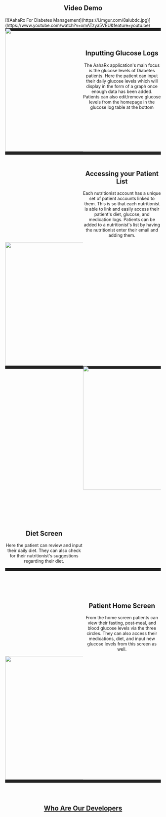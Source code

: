<style>
  .column {
    width: 50%;
    float: left;
  }
  .row:after {
    content: "";
    display: table;
    clear: both;
  }
  .column-text{
    align-items: center;
    justify-content: center;
  }
  .bottom{
	width:100%;
	margin-bottom:-2%;
	height:10px;
	background-color:#222222;
}
  h2, h, p {
    text-align: center;
  }
</style>

<h2>Video Demo</h2>
[![AahaRx For Diabetes Management](https://i.imgur.com/8alubdc.jpg)](https://www.youtube.com/watch?v=xmATzya5VEU&feature=youtu.be)

<div class="bottom"></div>

<div class="row">
  <div class="column">
    <img src="https://i.imgur.com/IxOw6td.jpg" width="300" height="400">
  </div>
  <div class="column" style="padding-top:40px">
    <h2>Inputting Glucose Logs</h2>
    <p>The AahaRx application's main focus is the glucose levels of Diabetes patients. Here the patient can input their daily glucose levels which will display in the form of a graph once enough data has been added. Patients can also edit/remove glucose levels from the homepage in the glucose log table at the bottom</p>
  </div>
</div>

<div class="bottom"></div>

<div class="row">
  <div class="column" style="padding-top:30px">
    <h2>Accessing your Patient List</h2>
    <p>Each nutritionist account has a unique set of patient accounts linked to them. This is so that each nutritionist is able to link and easily access their patient's diet, glucose, and medication logs. Patients can be added to a nutritionist's list by having the nutritionist enter their email and adding them.</p>
  </div>
  <div class="column">
    <img src="https://i.imgur.com/R7hXj4a.jpg" width="300" height="400">
  </div>
</div>

<div class="bottom"></div>

<div class="row">
  <div class="column">
    <img src="https://i.imgur.com/TSaqXbL.jpg" width="300" height="400">
  </div>
  <div class="column" style="padding-top:100px">
    <h2>Diet Screen</h2>
    <p>Here the patient can review and input their daily diet. They can also check for their nutritionist's suggestions regarding their diet. </p>
  </div>
</div>

<div class="bottom"></div>

<div class="row">
  <div class="column" style="padding-top:80px">
    <h2>Patient Home Screen</h2>
    <p>From the home screen patients can view their fasting, post-meal, and blood glucose levels via the three circles. They can also access their medications, diet, and input new glucose levels from this screen as well. </p>
  </div>
  <div class="column">
    <img src="https://i.imgur.com/fhVt89M.jpg" width="300" height="400">
  </div>
</div>

<div class="bottom"></div>
  
<br/>
<br/>
<br/>

## [Who Are Our Developers](about.md)
